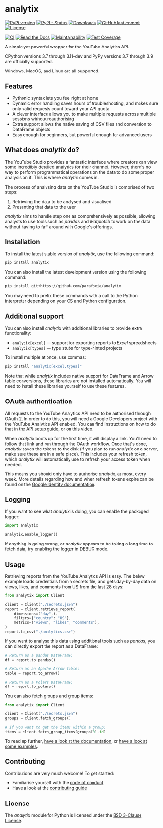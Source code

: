 # analytix

[![PyPi version](https://img.shields.io/pypi/v/analytix.svg)](https://pypi.python.org/pypi/analytix/)
[![PyPI - Status](https://img.shields.io/pypi/status/analytix)](https://pypi.python.org/pypi/analytix/)
[![Downloads](https://pepy.tech/badge/analytix)](https://pepy.tech/project/analytix)
[![GitHub last commit](https://img.shields.io/github/last-commit/parafoxia/analytix)](https://github.com/parafoxia/analytix)
[![License](https://img.shields.io/github/license/parafoxia/analytix.svg)](https://github.com/parafoxia/analytix/blob/main/LICENSE)

[![CI](https://github.com/parafoxia/analytix/actions/workflows/ci.yml/badge.svg)](https://github.com/parafoxia/analytix/actions/workflows/ci.yml)
[![Read the Docs](https://img.shields.io/readthedocs/analytix)](https://analytix.readthedocs.io/en/latest/index.html)
[![Maintainability](https://api.codeclimate.com/v1/badges/8819bdebb2d4aa8dfcb7/maintainability)](https://codeclimate.com/github/parafoxia/analytix/maintainability)
[![Test Coverage](https://api.codeclimate.com/v1/badges/8819bdebb2d4aa8dfcb7/test_coverage)](https://codeclimate.com/github/parafoxia/analytix/test_coverage)

A simple yet powerful wrapper for the YouTube Analytics API.

CPython versions 3.7 through 3.11-dev and PyPy versions 3.7 through 3.9 are officially supported.

Windows, MacOS, and Linux are all supported.

## Features

- Pythonic syntax lets you feel right at home
- Dynamic error handling saves hours of troubleshooting, and makes sure only valid requests count toward your API quota
- A clever interface allows you to make multiple requests across multiple sessions without reauthorising
- Extra support allows the native saving of CSV files and conversion to DataFrame objects
- Easy enough for beginners, but powerful enough for advanced users

## What does *analytix* do?

The YouTube Studio provides a fantastic interface where creators can view some incredibly detailed analytics for their channel.
However, there's no way to perform programmatical operations on the data to do some proper analysis on it.
This is where *analytix* comes in.

The process of analysing data on the YouTube Studio is comprised of two steps:

1. Retrieving the data to be analysed and visualised
2. Presenting that data to the user

*analytix* aims to handle step one as comprehensively as possible, allowing analysts to use tools such as *pandas* and *Matplotlib* to work on the data without having to faff around with Google's offerings.

## Installation

To install the latest stable version of *analytix*, use the following command:
```sh
pip install analytix
```

You can also install the latest development version using the following command:
```sh
pip install git+https://github.com/parafoxia/analytix
```

You may need to prefix these commands with a call to the Python interpreter depending on your OS and Python configuration.

## Additional support

You can also install *analytix* with additional libraries to provide extra functionality:

* `analytix[excel]` — support for exporting reports to *Excel* spreadsheets
* `analytix[types]` — type stubs for type-hinted projects

To install multiple at once, use commas:

```sh
pip install "analytix[excel,types]"
```

Note that while *analytix* includes native support for DataFrame and Arrow table conversions, these libraries are not installed automatically.
You will need to install these libraries yourself to use these features.

## OAuth authentication

All requests to the YouTube Analytics API need to be authorised through OAuth 2.
In order to do this, you will need a Google Developers project with the YouTube Analytics API enabled.
You can find instructions on how to do that in the [API setup guide](https://parafoxia.github.io/analytix/getting%20started/2-googleapp/), or on [this video](https://www.youtube.com/watch?v=1Xday10ZWeg).

When *analytix* boots up for the first time, it will display a link.
You'll need to follow that link and run through the OAuth workflow.
Once that's done, *analytix* saves the tokens to the disk (if you plan to run *analytix* on a server, make sure these are in a safe place).
This includes your refresh token, which *analytix* will automatically use to refresh your access token when needed.

This means you should only have to authorise *analytix*, at most, every week.
More details regarding how and when refresh tokens expire can be found on the [Google Identity documentation](https://developers.google.com/identity/protocols/oauth2#expiration).

## Logging

If you want to see what *analytix* is doing, you can enable the packaged logger:

```py
import analytix

analytix.enable_logger()
```

If anything is going wrong, or *analytix* appears to be taking a long time to fetch data, try enabling the logger in DEBUG mode.

## Usage

Retrieving reports from the YouTube Analytics API is easy.
The below example loads credentials from a secrets file, and gets day-by-day data on views, likes, and comments from US from the last 28 days:

```py
from analytix import Client

client = Client("./secrets.json")
report = client.retrieve_report(
    dimensions=("day",),
    filters={"country": "US"},
    metrics=("views", "likes", "comments"),
)
report.to_csv("./analytics.csv")
```

If you want to analyse this data using additional tools such as *pandas*, you can directly export the report as a DataFrame:

```py
# Return as a pandas DataFrame:
df = report.to_pandas()

# Return as an Apache Arrow table:
table = report.to_arrow()

# Return as a Polars DataFrame:
df = report.to_polars()
```

You can also fetch groups and group items:

```py
from analytix import Client

client = Client("./secrets.json")
groups = client.fetch_groups()

# If you want to get the items within a group:
items = client.fetch_group_items(groups[0].id)
```

To read up further, [have a look at the documentation](https://analytix.readthedocs.io), or [have a look at some examples](https://github.com/parafoxia/analytix/tree/main/examples).

## Contributing

Contributions are very much welcome! To get started:

* Familiarise yourself with the [code of conduct](https://github.com/parafoxia/analytix/blob/main/CODE_OF_CONDUCT.md)
* Have a look at the [contributing guide](https://github.com/parafoxia/analytix/blob/main/CONTRIBUTING.md)

## License

The *analytix* module for Python is licensed under the [BSD 3-Clause License](https://github.com/parafoxia/analytix/blob/main/LICENSE).
